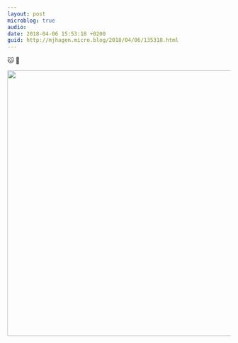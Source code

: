 ```yaml
---
layout: post
microblog: true
audio: 
date: 2018-04-06 15:53:18 +0200
guid: http://mjhagen.micro.blog/2018/04/06/135318.html
---
```

🐱 🐠

<img src="http://mjhagen.micro.blog/uploads/2018/161656ac91.jpg" width="600" height="600" />
